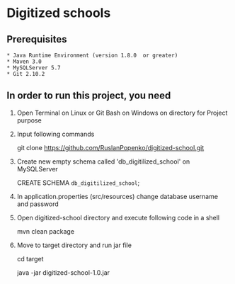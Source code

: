 Digitized schools
=================

Prerequisites
-------------

    * Java Runtime Environment (version 1.8.0  or greater)
    * Maven 3.0
    * MySQLServer 5.7
    * Git 2.10.2

In order to run this project, you need
--------------------------------------

1. Open Terminal on Linux or Git Bash on Windows on directory for Project purpose

2. Input following commands

    git clone https://github.com/RuslanPopenko/digitized-school.git

3. Create new empty schema called 'db_digitilized_school' on MySQLServer

    CREATE SCHEMA `db_digitilized_school`;

4. In application.properties (src/resources) change database username and password

5. Open digitized-school directory and execute following code in a shell

    mvn clean package

6. Move to target directory and run jar file

    cd target

    java -jar digitized-school-1.0.jar
